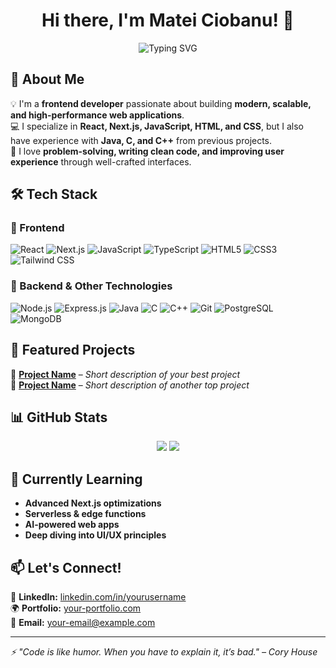 <h1 align="center">Hi there, I'm Matei Ciobanu! 👋</h1>

<p align="center">
  <img src="https://readme-typing-svg.herokuapp.com?font=Fira+Code&duration=3000&pause=1000&color=00C2FF&center=true&width=435&lines=Frontend+Developer;React+%7C+Next.js+%7C+JavaScript;Passionate+about+building+beautiful+UIs" alt="Typing SVG" />
</p>

## 🚀 About Me
💡 I'm a **frontend developer** passionate about building **modern, scalable, and high-performance web applications**.  
💻 I specialize in **React, Next.js, JavaScript, HTML, and CSS**, but I also have experience with **Java, C, and C++** from previous projects.  
🎯 I love **problem-solving, writing clean code, and improving user experience** through well-crafted interfaces.  

## 🛠️ Tech Stack
### 🌟 Frontend
![React](https://img.shields.io/badge/React-20232A?style=for-the-badge&logo=react&logoColor=61DAFB)
![Next.js](https://img.shields.io/badge/Next.js-000000?style=for-the-badge&logo=nextdotjs&logoColor=white)
![JavaScript](https://img.shields.io/badge/JavaScript-F7DF1E?style=for-the-badge&logo=javascript&logoColor=black)
![TypeScript](https://img.shields.io/badge/TypeScript-3178C6?style=for-the-badge&logo=typescript&logoColor=white)
![HTML5](https://img.shields.io/badge/HTML5-E34F26?style=for-the-badge&logo=html5&logoColor=white)
![CSS3](https://img.shields.io/badge/CSS3-1572B6?style=for-the-badge&logo=css3&logoColor=white)
![Tailwind CSS](https://img.shields.io/badge/TailwindCSS-38B2AC?style=for-the-badge&logo=tailwind-css&logoColor=white)

### 🔹 Backend & Other Technologies
![Node.js](https://img.shields.io/badge/Node.js-43853D?style=for-the-badge&logo=node.js&logoColor=white)
![Express.js](https://img.shields.io/badge/Express.js-000000?style=for-the-badge&logo=express&logoColor=white)
![Java](https://img.shields.io/badge/Java-ED8B00?style=for-the-badge&logo=java&logoColor=white)
![C](https://img.shields.io/badge/C-00599C?style=for-the-badge&logo=c&logoColor=white)
![C++](https://img.shields.io/badge/C++-00599C?style=for-the-badge&logo=c%2B%2B&logoColor=white)
![Git](https://img.shields.io/badge/Git-F05032?style=for-the-badge&logo=git&logoColor=white)
![PostgreSQL](https://img.shields.io/badge/PostgreSQL-336791?style=for-the-badge&logo=postgresql&logoColor=white)
![MongoDB](https://img.shields.io/badge/MongoDB-47A248?style=for-the-badge&logo=mongodb&logoColor=white)

## 📌 Featured Projects
🔹 **[Project Name](#)** – *Short description of your best project*  
🔹 **[Project Name](#)** – *Short description of another top project*  

## 📊 GitHub Stats
<p align="center">
  <img src="https://github-readme-stats.vercel.app/api?username=ciobanumatei03&show_icons=true&theme=radical&hide_border=true" />
  <img src="https://github-readme-streak-stats.herokuapp.com/?user=ciobanumatei03&theme=radical&hide_border=true" />
</p>

## 🌱 Currently Learning
- **Advanced Next.js optimizations**
- **Serverless & edge functions**
- **AI-powered web apps**
- **Deep diving into UI/UX principles**

## 📫 Let's Connect!
💼 **LinkedIn:** [linkedin.com/in/yourusername](#)  
🌍 **Portfolio:** [your-portfolio.com](#)  
📧 **Email:** [your-email@example.com](#)  

---

*⚡ "Code is like humor. When you have to explain it, it’s bad." – Cory House*
